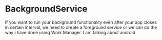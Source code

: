 # BackgroundService

If you want to run your background functionality even after your app closes in certain interval, we need to create a foreground service or we can do the way i have done using Work Manager. I am talking about android.
